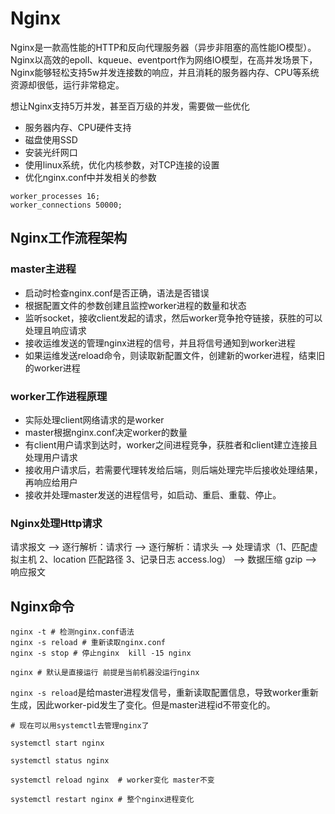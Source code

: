 # Nginx

Nginx是一款高性能的HTTP和反向代理服务器（异步非阻塞的高性能IO模型）。Nginx以高效的epoll、kqueue、eventport作为网络IO模型，在高并发场景下，Nginx能够轻松支持5w并发连接数的响应，并且消耗的服务器内存、CPU等系统资源却很低，运行非常稳定。

想让Nginx支持5万并发，甚至百万级的并发，需要做一些优化
- 服务器内存、CPU硬件支持
- 磁盘使用SSD
- 安装光纤网口
- 使用linux系统，优化内核参数，对TCP连接的设置
- 优化nginx.conf中并发相关的参数
```
worker_processes 16;
worker_connections 50000;
```

## Nginx工作流程架构

### master主进程

- 启动时检查nginx.conf是否正确，语法是否错误
- 根据配置文件的参数创建且监控worker进程的数量和状态
- 监听socket，接收client发起的请求，然后worker竞争抢夺链接，获胜的可以处理且响应请求
- 接收运维发送的管理nginx进程的信号，并且将信号通知到worker进程
- 如果运维发送reload命令，则读取新配置文件，创建新的worker进程，结束旧的worker进程

### worker工作进程原理

- 实际处理client网络请求的是worker
- master根据nginx.conf决定worker的数量
- 有client用户请求到达时，worker之间进程竞争，获胜者和client建立连接且处理用户请求
- 接收用户请求后，若需要代理转发给后端，则后端处理完毕后接收处理结果，再响应给用户
- 接收并处理master发送的进程信号，如启动、重启、重载、停止。

### Nginx处理Http请求

请求报文 --> 逐行解析：请求行 --> 逐行解析：请求头 --> 处理请求（1、匹配虚拟主机 2、location 匹配路径 3、记录日志 access.log） --> 数据压缩 gzip --> 响应报文

## Nginx命令

```
nginx -t # 检测nginx.conf语法
nginx -s reload # 重新读取nginx.conf
nginx -s stop # 停止nginx  kill -15 nginx

nginx # 默认是直接运行 前提是当前机器没运行nginx

```

`nginx -s reload`是给master进程发信号，重新读取配置信息，导致worker重新生成，因此worker-pid发生了变化。但是master进程id不带变化的。


```
# 现在可以用systemctl去管理nginx了

systemctl start nginx

systemctl status nginx

systemctl reload nginx  # worker变化 master不变

systemctl restart nginx # 整个nginx进程变化
```